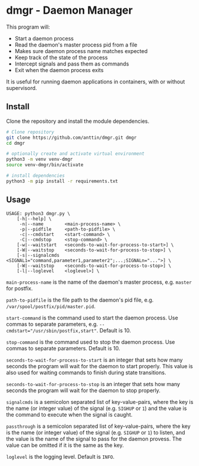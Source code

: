 # dmgr - Daemon Manager

This program will:

- Start a daemon process
- Read the daemon's master process pid from a file
- Makes sure daemon process name matches expected
- Keep track of the state of the process
- Intercept signals and pass them as commands
- Exit when the daemon process exits

It is useful for running daemon applications in containers, with or without supervisord.

## Install

Clone the repository and install the module dependencies.

```bash
# Clone repository
git clone https://github.com/anttin/dmgr.git dmgr
cd dmgr

# optionally create and activate virtual environment
python3 -m venv venv-dmgr
source venv-dmgr/bin/activate

# install dependencies
python3 -m pip install -r requirements.txt
```

## Usage

```shell
USAGE: python3 dmgr.py \ 
    [-h|--help] \
     -n|--name        <main-process-name> \
     -p|--pidfile     <path-to-pidfile> \
     -c|--cmdstart    <start-command> \
     -C|--cmdstop     <stop-command> \
    [-w|--waitstart   <seconds-to-wait-for-process-to-start>] \
    [-W|--waitstop    <seconds-to-wait-for-process-to-stop>] \
    [-s|--signalcmds  <SIGNAL1="command,parameter1,parameter2";...;SIGNALn="...">] \
    [-W|--waitstop    <seconds-to-wait-for-process-to-stop>] \
    [-l|--loglevel    <loglevel>] \
```

`main-process-name` is the name of the daemon's master process, e.g. `master` for postfix.

`path-to-pidfile` is the file path to the daemon's pid file, e.g. `/var/spool/postfix/pid/master.pid`.

`start-command` is the command used to start the daemon process.  Use commas to separate parameters, e.g. `--cmdstart="/usr/sbin/postfix,start"`. Default is 10.

`stop-command` is the command used to stop the daemon process.  Use commas to separate parameters. Default is 10.

`seconds-to-wait-for-process-to-start` is an integer that sets how many seconds the program will wait for the daemon to start properly. This value is also used for waiting commands to finish during state transitions.

`seconds-to-wait-for-process-to-stop` is an integer that sets how many seconds the program will wait for the daemon to stop properly.

`signalcmds` is a semicolon separated list of key-value-pairs, where the key is the name (or integer value) of the signal (e.g. `SIGHUP` or `1`) and the value is the command to execute when the signal is caught.

`passthrough` is a semicolon separated list of key-value-pairs, where the key is the name (or integer value) of the signal (e.g. `SIGHUP` or `1`) to listen, and the value is the name of the signal to pass for the daemon provess. The value can be omitted if it is the same as the key.

`loglevel` is the logging level. Default is `INFO`.
